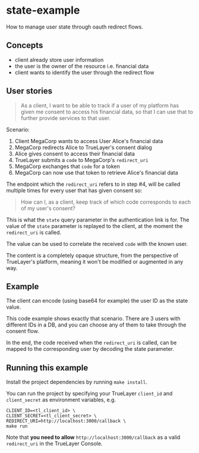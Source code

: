 # state-example

How to manage user state through oauth redirect flows.

## Concepts

* client already store user information
* the user is the owner of the resource i.e. financial data
* client wants to identify the user through the redirect flow

## User stories

> As a client, I want to be able to track if a user of my platform has given me consent to access his financial data, so that I can use that to further provide services to that user.

Scenario:

1. Client MegaCorp wants to access User Alice's financial data
2. MegaCorp redirects Alice to TrueLayer's consent dialog
3. Alice gives consent to access their financial data
4. TrueLayer submits a `code` to MegaCorp's `redirect_uri`
5. MegaCorp exchanges that `code` for a token
6. MegaCorp can now use that token to retrieve Alice's financial data

The endpoint which the `redirect_uri` refers to in step #4, will be called multiple times for every user that has given consent so:

> How can I, as a client, keep track of which code corresponds to each of my user's consent?

This is what the `state` query parameter in the authentication link is for. The value of the `state` parameter is replayed to the client, at the moment the `redirect_uri` is called.

The value can be used to correlate the received `code` with the known user.

The content is a completely opaque structure, from the perspective of TrueLayer's platform, meaning it won't be modified or augmented in any way.

## Example

The client can encode (using base64 for example) the user ID as the state value.

This code example shows exactly that scenario. There are 3 users with different IDs in a DB, and you can choose any of them to take through the consent flow. 

In the end, the code received when the `redirect_uri` is called, can be mapped to the corresponding user by decoding the state parameter.

## Running this example

Install the project dependencies by running `make install`.

You can run the project by specifying your TrueLayer `client_id` and `client_secret` as environment variables, e.g.

```
CLIENT_ID=<tl_client_id> \
CLIENT_SECRET=<tl_client_secret> \
REDIRECT_URI=http://localhost:3000/callback \
make run
```

Note that **you need to allow** `http://localhost:3000/callback` as a valid `redirect_uri` in the TrueLayer Console.


